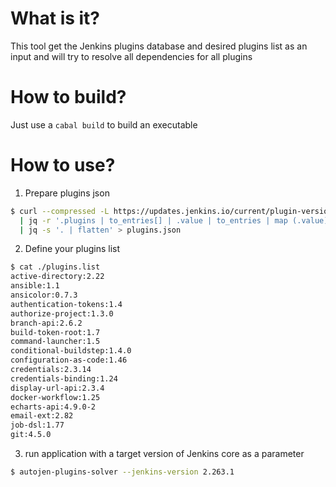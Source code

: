 # What is it?
This tool get the Jenkins plugins database and desired plugins list as an input and will try to resolve all dependencies for all plugins

# How to build?
Just use a `cabal build` to build an executable

# How to use?
  1. Prepare plugins json
```sh
$ curl --compressed -L https://updates.jenkins.io/current/plugin-versions.json \
  | jq -r '.plugins | to_entries[] | .value | to_entries | map (.value)' \
  | jq -s '. | flatten' > plugins.json
```
  2. Define your plugins list
```sh
$ cat ./plugins.list
active-directory:2.22
ansible:1.1
ansicolor:0.7.3
authentication-tokens:1.4
authorize-project:1.3.0
branch-api:2.6.2
build-token-root:1.7
command-launcher:1.5
conditional-buildstep:1.4.0
configuration-as-code:1.46
credentials:2.3.14
credentials-binding:1.24
display-url-api:2.3.4
docker-workflow:1.25
echarts-api:4.9.0-2
email-ext:2.82
job-dsl:1.77
git:4.5.0
```
  3. run application with a target version of Jenkins core as a parameter
```sh
$ autojen-plugins-solver --jenkins-version 2.263.1
```
